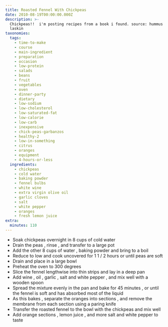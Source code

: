 ```yaml
---
title: Roasted Fennel With Chickpeas
date: 2010-08-19T00:00:00.000Z
description: >-
  Chickpeas!!  i'm posting recipes from a book i found. source: hummus by avner
  laskin
taxonomies:
  tags:
    - time-to-make
    - course
    - main-ingredient
    - preparation
    - occasion
    - low-protein
    - salads
    - beans
    - fruit
    - vegetables
    - oven
    - dinner-party
    - dietary
    - low-sodium
    - low-cholesterol
    - low-saturated-fat
    - low-calorie
    - low-carb
    - inexpensive
    - chick-peas-garbanzos
    - healthy-2
    - low-in-something
    - citrus
    - oranges
    - equipment
    - 4-hours-or-less
  ingredients:
    - chickpeas
    - cold water
    - baking powder
    - fennel bulbs
    - white wine
    - extra virgin olive oil
    - garlic cloves
    - salt
    - white pepper
    - oranges
    - fresh lemon juice
extra:
  minutes: 110
---
```

 - Soak chickpeas overnight in 8 cups of cold water
 - Drain the peas , rinse , and transfer to a large pot
 - Add the other 8 cups of water , baking powder and bring to a boil
 - Reduce to low and cook uncovered for 1 1 / 2 hours or until peas are soft
 - Drain and place in a large bowl
 - Preheat the oven to 300 degrees
 - Slice the fennel lengthwise into thin strips and lay in a deep pan
 - Add wine , oil , garlic , salt and white pepper , and mix well with a wooden spoon
 - Spread the mixture evenly in the pan and bake for 45 minutes , or until the fennel is soft and has absorbed most of the liquid
 - As this bakes , separate the oranges into sections , and remove the membrane from each section using a paring knife
 - Transfer the roasted fennel to the bowl with the chickpeas and mix well
 - Add orange sections , lemon juice , and more salt and white pepper to taste

